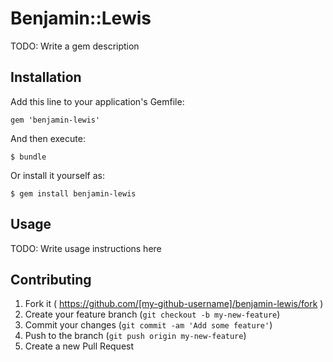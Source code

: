 # Benjamin::Lewis

TODO: Write a gem description

## Installation

Add this line to your application's Gemfile:

    gem 'benjamin-lewis'

And then execute:

    $ bundle

Or install it yourself as:

    $ gem install benjamin-lewis

## Usage

TODO: Write usage instructions here

## Contributing

1. Fork it ( https://github.com/[my-github-username]/benjamin-lewis/fork )
2. Create your feature branch (`git checkout -b my-new-feature`)
3. Commit your changes (`git commit -am 'Add some feature'`)
4. Push to the branch (`git push origin my-new-feature`)
5. Create a new Pull Request
